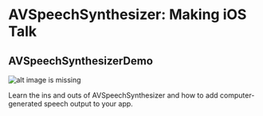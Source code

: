 # AVSpeechSynthesizer: Making iOS Talk

## AVSpeechSynthesizerDemo

![alt image is missing](http://res.cloudinary.com/atifcloud/image/upload/c_scale,h_687,w_320/v1536127694/3_iqyehu.png)

Learn the ins and outs of AVSpeechSynthesizer and how to add computer-generated speech output to your app.
